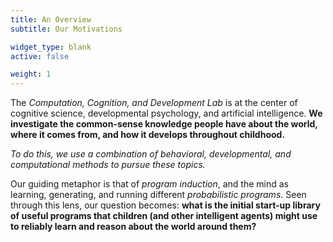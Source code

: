 ```yaml
---
title: An Overview
subtitle: Our Motivations

widget_type: blank
active: false

weight: 1
---
```


The _Computation, Cognition, and Development Lab_ is at the center of cognitive
science, developmental psychology, and artificial intelligence. **We investigate
the common-sense knowledge people have about the world, where it comes from,
and how it develops throughout childhood.**

_To do this, we use a combination of behavioral, developmental, and computational
methods to pursue these topics._

Our guiding metaphor is that of _program induction_, and the mind as learning, 
generating, and running different _probabilistic programs_. Seen through this
lens, our question becomes: **what is the initial start-up library of useful 
programs that children (and other intelligent agents) might use to reliably
learn and reason about the world around them?**